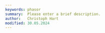 ```yaml
---
keywords: phasor
summary:  Please enter a brief description.
author:   Christoph Hart
modified: 30.05.2024
---
```

  

